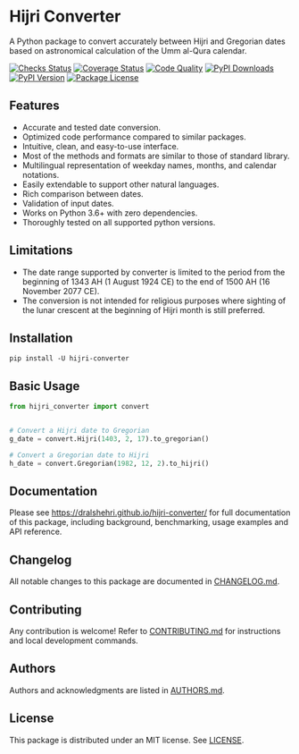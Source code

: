 # Hijri Converter

<!-- start summary -->

A Python package to convert accurately between Hijri and Gregorian dates
based on astronomical calculation of the Umm al-Qura calendar.

[![Checks Status](https://img.shields.io/github/workflow/status/dralshehri/hijri-converter/Checks?event=push&label=checks)][checks]
[![Coverage Status](https://img.shields.io/badge/coverage-100%25-success)][coverage]
[![Code Quality](https://img.shields.io/codefactor/grade/github/dralshehri/hijri-converter?&label=codefactor)][quality]
[![PyPI Downloads](https://img.shields.io/pypi/dm/hijri-converter?color=blue)][downloads]
[![PyPI Version](https://img.shields.io/pypi/v/hijri-converter)][version]
[![Package License](https://img.shields.io/github/license/dralshehri/hijri-converter)][license]

[checks]: https://github.com/dralshehri/hijri-converter/actions/workflows/checks.yml
[coverage]: https://github.com/dralshehri/hijri-converter/actions/workflows/checks.yml
[quality]: https://www.codefactor.io/repository/github/dralshehri/hijri-converter/overview/main
[downloads]: https://pypistats.org/packages/hijri-converter
[version]: https://pypi.python.org/pypi/hijri-converter
[license]: https://github.com/dralshehri/hijri-converter/blob/main/LICENSE

## Features

- Accurate and tested date conversion.
- Optimized code performance compared to similar packages.
- Intuitive, clean, and easy-to-use interface.
- Most of the methods and formats are similar to those of standard library.
- Multilingual representation of weekday names, months, and calendar notations.
- Easily extendable to support other natural languages.
- Rich comparison between dates.
- Validation of input dates.
- Works on Python 3.6+ with zero dependencies.
- Thoroughly tested on all supported python versions.

## Limitations

- The date range supported by converter is limited to the period from the beginning
  of 1343 AH (1 August 1924 CE) to the end of 1500 AH (16 November 2077 CE).
- The conversion is not intended for religious purposes where sighting of the lunar
  crescent at the beginning of Hijri month is still preferred.

## Installation

```shell
pip install -U hijri-converter
```

## Basic Usage

```python
from hijri_converter import convert


# Convert a Hijri date to Gregorian
g_date = convert.Hijri(1403, 2, 17).to_gregorian()

# Convert a Gregorian date to Hijri
h_date = convert.Gregorian(1982, 12, 2).to_hijri()
```

<!-- end summary -->

## Documentation

Please see <https://dralshehri.github.io/hijri-converter/> for full documentation of
this package, including background, benchmarking, usage examples and API
reference.

## Changelog

All notable changes to this package are documented in 
[CHANGELOG.md](https://github.com/dralshehri/hijri-converter/blob/main/CHANGELOG.md).

## Contributing

Any contribution is welcome! Refer to
[CONTRIBUTING.md](https://github.com/dralshehri/hijri-converter/blob/main/CONTRIBUTING.md)
for instructions and local development commands.

## Authors

Authors and acknowledgments are listed in 
[AUTHORS.md](https://github.com/dralshehri/hijri-converter/blob/main/AUTHORS.md).

## License

This package is distributed under an MIT license.
See [LICENSE](https://github.com/dralshehri/hijri-converter/blob/main/LICENSE).
